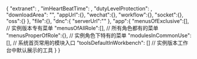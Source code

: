 {
  "extranet": ,
  "imHeartBeatTime": ,
  "dutyLevelProtection": ,
  "downloadArea": "",
  "appUrl":{},
  "wechat":{},
  "workflow":{},
  "socket":{},
  "oss":{}
  },
  "file":{},
  "dnc":{
    "serverUrl":""
  },
  "app":{
    "menusOfExclusive":[], // 实例版本专有菜单
    "menusOfAllRole":[], // 所有角色都有的菜单
    "menusProperOfRole":{}, // 实例角色下特有的菜单
    "modulesInCommonUse": [], // 系统首页常用的模块入口
    "toolsDefaultInWorkbench": [] // 实例版本工作台中默认展示的工具
  }
}